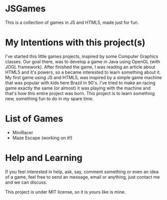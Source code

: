 JSGames
=======

This is a collection of games in JS and HTML5, made just for fun.

My Intentions with this project(s)
=======
I've started this little games projects, inspired by some Computer Graphics classes. Our goal there, was to develop a game in Java using OpenGL (with JOGL framework).
After finished the game, I was reading an article about HTML5 and it's powers, so a became interested to learn something about it.
My first game using JS and HTML5, was inspired by a simple game machine that was popular with kids here Brazil in 90's. 
I've tried to make an racing game exactly the same (or almost) it was playing with the machine and that's how this entire project was born.
This project is to learn something new, something fun to do in my spare time.

List of Games
=======
* MiniRacer
* Maze Escape (working on it!)

Help and Learning
=======
If you feel interested in help, ask, say, comment something or even an idea of a game, feel free to send an message, email or anything, just contact me and we can discuss.

This project is under MIT license, so it is yours like is mine.
